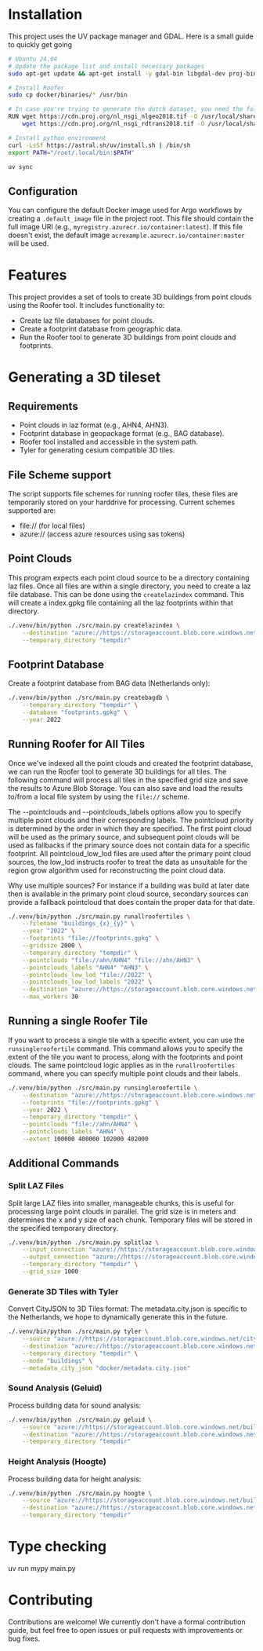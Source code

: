 # Installation
This project uses the UV package manager and GDAL. Here is a small guide to quickly get going

```bash
# Ubuntu 24.04
# Update the package list and install necessary packages
sudo apt-get update && apt-get install -y gdal-bin libgdal-dev proj-bin libproj-dev curl build-essential

# Install Roofer
sudo cp docker/binaries/* /usr/bin

# In case you're trying to generate the dutch dataset, you need the following transformation grids for proj
RUN wget https://cdn.proj.org/nl_nsgi_nlgeo2018.tif -O /usr/local/share/proj/nl_nsgi_nlgeo2018.tif && \
    wget https://cdn.proj.org/nl_nsgi_rdtrans2018.tif -O /usr/local/share/proj/nl_nsgi_rdtrans2018.tif

# Install python environment
curl -LsSf https://astral.sh/uv/install.sh | /bin/sh
export PATH="/root/.local/bin:$PATH"

uv sync
```

## Configuration
You can configure the default Docker image used for Argo workflows by creating a `.default_image` file in the project root. This file should contain the full image URI (e.g., `myregistry.azurecr.io/container:latest`). If this file doesn't exist, the default image `acrexample.azurecr.io/container:master` will be used.

# Features
This project provides a set of tools to create 3D buildings from point clouds using the Roofer tool. It includes functionality to:
- Create laz file databases for point clouds.
- Create a footprint database from geographic data.
- Run the Roofer tool to generate 3D buildings from point clouds and footprints.    

# Generating a 3D tileset
## Requirements
- Point clouds in laz format (e.g., AHN4, AHN3).
- Footprint database in geopackage format (e.g., BAG database).
- Roofer tool installed and accessible in the system path.
- Tyler for generating cesium compatible 3D tiles.

## File Scheme support
The script supports file schemes for running roofer tiles, these files are temporarily stored on your harddrive for processing.
Current schemes supported are:
* file:// (for local files)
* azure:// (access azure resources using sas tokens)

## Point Clouds
This program expects each point cloud source to be a directory containing laz files. Once all files are within a single directory, you need to create a laz file database. This can be done using the `createlazindex` command. This will create a index.gpkg file containing all the laz footprints within that directory.

```bash
./.venv/bin/python ./src/main.py createlazindex \
    --destination "azure://https://storageaccount.blob.core.windows.net/pointclouds?sv=<sas_token>" \
    --temporary_directory "tempdir"
```

## Footprint Database
Create a footprint database from BAG data (Netherlands only):

```bash
./.venv/bin/python ./src/main.py createbagdb \
    --temporary_directory "tempdir" \
    --database "footprints.gpkg" \
    --year 2022
```

## Running Roofer for All Tiles
Once we've indexed all the point clouds and created the footprint database, we can run the Roofer tool to generate 3D buildings for all tiles. The following command will process all tiles in the specified grid size and save the results to Azure Blob Storage. You can also save and load the results to/from a local file system by using the `file://` scheme. 

The --pointclouds and --pointclouds_labels options allow you to specify multiple point clouds and their corresponding labels. The pointcloud priority is determined by the order in which they are specified. The first point cloud will be used as the primary source, and subsequent point clouds will be used as fallbacks if the primary source does not contain data for a specific footprint. All pointcloud_low_lod files are used after the primary point cloud sources, the low_lod instructs roofer to treat the data as unsuitable for the region grow algorithm used for reconstructing the point cloud data.

Why use multiple sources? For instance if a building was build at later date then is available in the primary point cloud source, secondary sources can provide a fallback pointcloud that does contain the proper data for that date.

```bash
./.venv/bin/python ./src/main.py runallroofertiles \
    --filename "buildings_{x}_{y}" \
    --year "2022" \
    --footprints "file://footprints.gpkg" \
    --gridsize 2000 \
    --temporary_directory "tempdir" \
    --pointclouds "file://ahn/AHN4" "file://ahn/AHN3" \
    --pointclouds_labels "AHN4" "AHN3" \
    --pointclouds_low_lod "file://2022" \
    --pointclouds_low_lod_labels "2022" \
    --destination "azure://https://storageaccount.blob.core.windows.net/buildings?sv=<sas_token>" \
    --max_workers 30
```

## Running a single Roofer Tile
If you want to process a single tile with a specific extent, you can use the `runsingleroofertile` command. This command allows you to specify the extent of the tile you want to process, along with the footprints and point clouds. The same pointcloud logic applies as in the `runallroofertiles` command, where you can specify multiple point clouds and their labels.

```bash
./.venv/bin/python ./src/main.py runsingleroofertile \
    --destination "azure://https://storageaccount.blob.core.windows.net/output/tile.city.json" \
    --footprints "file://footprints.gpkg" \
    --year 2022 \
    --temporary_directory "tempdir" \
    --pointclouds "file://ahn/AHN4" \
    --pointclouds_labels "AHN4" \
    --extent 100000 400000 102000 402000
``` 

## Additional Commands

### Split LAZ Files
Split large LAZ files into smaller, manageable chunks, this is useful for processing large point clouds in parallel. The grid size is in meters and determines the x and y size of each chunk. Temporary files will be stored in the specified temporary directory.

```bash
./.venv/bin/python ./src/main.py splitlaz \
    --input_connection "azure://https://storageaccount.blob.core.windows.net/input?sv=<sas_token>" \
    --output_connection "azure://https://storageaccount.blob.core.windows.net/output?sv=<sas_token>" \
    --temporary_directory "tempdir" \
    --grid_size 1000
```

### Generate 3D Tiles with Tyler
Convert CityJSON to 3D Tiles format:
The metadata.city.json is specific to the Netherlands, we hope to dynamically generate this in the future.

```bash
./.venv/bin/python ./src/main.py tyler \
    --source "azure://https://storageaccount.blob.core.windows.net/cityjson?sv=<sas_token>" \
    --destination "azure://https://storageaccount.blob.core.windows.net/3dtiles?sv=<sas_token>" \
    --temporary_directory "tempdir" \
    --mode "buildings" \
    --metadata_city_json "docker/metadata.city.json"
```

### Sound Analysis (Geluid)
Process building data for sound analysis:

```bash
./.venv/bin/python ./src/main.py geluid \
    --source "azure://https://storageaccount.blob.core.windows.net/buildings?sv=<sas_token>" \
    --destination "azure://https://storageaccount.blob.core.windows.net/geluid?sv=<sas_token>" \
    --temporary_directory "tempdir"
```

### Height Analysis (Hoogte)
Process building data for height analysis:

```bash
./.venv/bin/python ./src/main.py hoogte \
    --source "azure://https://storageaccount.blob.core.windows.net/buildings?sv=<sas_token>" \
    --destination "azure://https://storageaccount.blob.core.windows.net/hoogte?sv=<sas_token>" \
    --temporary_directory "tempdir"
```

# Type checking
uv run mypy main.py


# Contributing
Contributions are welcome! We currently don't have a formal contribution guide, but feel free to open issues or pull requests with improvements or bug fixes.